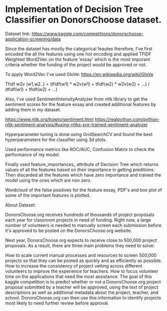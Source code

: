 # Implementation of Decision Tree Classifier on DonorsChoose dataset.

Dataset link: https://www.kaggle.com/competitions/donorschoose-application-screening/data

Since the dataset has mostly the categorical feautes therefore, I've first encoded the all the features using one hot encoding and applied 
TFIDF Weighted Word2Vec on the feature 'essay' which is the most imporant criteria whether the funding of the project would be approved or not.

To apply Word2Vec I've used GloVe: https://en.wikipedia.org/wiki/GloVe

Tfidf w2v (w1,w2..) = (tfidf(w1) * w2v(w1) + tfidf(w2) * w2v(w2) + …) / (tfidf(w1) + tfidf(w2) + …)

Also, I've used SentimentIntensityAnalyzer from nltk library to get the sentiment scores for the feature essay and created 
additional features by adding them in my dataset. 

https://www.nltk.org/howto/sentiment.html
https://realpython.com/python-nltk-sentiment-analysis/#using-nltks-pre-trained-sentiment-analyzer


Hyperparameter tuning is done using GridSearchCV and found the best hyperparameters for the classifier using 3d plots.  

Used performance metrics like ROC/AUC, Confusion Matrix to check the performance of my model.

Finally used feature_importances_ attribute of Decision Tree which returns values of all the features based on their importance in getting preditions.
Then discarded all the features which have zero importance and trained the model using the ones which are non zero.

Wordcloud of the false positives for the feature essay, PDF's and box plot of some of the important features is plotted.


About Dataset:

DonorsChoose.org receives hundreds of thousands of project proposals each year for classroom projects in need of funding. Right now, a large number of volunteers is needed to manually screen each submission before it's approved to be posted on the DonorsChoose.org website.

Next year, DonorsChoose.org expects to receive close to 500,000 project proposals. As a result, there are three main problems they need to solve:

How to scale current manual processes and resources to screen 500,000 projects so that they can be posted as quickly and as efficiently as possible.
How to increase the consistency of project vetting across different volunteers to improve the experience for teachers.
How to focus volunteer time on the applications that need the most assistance.
The goal of this kaggle competition is to predict whether or not a DonorsChoose.org project proposal submitted by a teacher will be approved, using the text of project descriptions as well as additional metadata about the project, teacher, and school. DonorsChoose.org can then use this information to identify projects most likely to need further review before approval.
